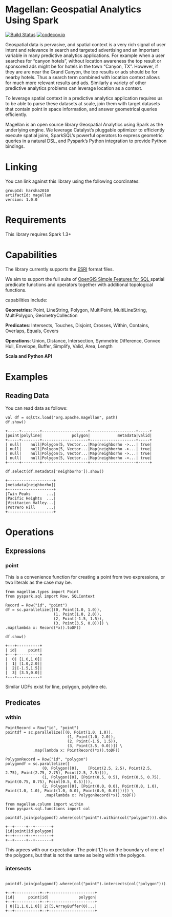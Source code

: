 # Magellan: Geospatial Analytics Using Spark

[![Build Status](https://travis-ci.org/harsha2010/magellan.svg?branch=master)](https://travis-ci.org/harsha2010/magellan)
[![codecov.io](http://codecov.io/github/harsha2010/magellan/coverage.svg?branch=master)](http://codecov.io/github/harsha2010/magellan?branch=maste)


Geospatial data is pervasive, and spatial context is a very rich signal of user intent and relevance
in search and targeted advertising and an important variable in many predictive analytics applications.
For example when a user searches for “canyon hotels”, without location awareness the top result
or sponsored ads might be for hotels in the town “Canyon, TX”.
However, if they are are near the Grand Canyon, the top results or ads should be for nearby hotels.
Thus a search term combined with location context allows for much more relevant results and ads.
Similarly a variety of other predictive analytics problems can leverage location as a context.

To leverage spatial context in a predictive analytics application requires us to be able
to parse these datasets at scale, join them with target datasets that contain point in space information,
and answer geometrical queries efficiently.

Magellan is an open source library Geospatial Analytics using Spark as the underlying engine.
We leverage Catalyst’s pluggable optimizer to efficiently execute spatial joins, SparkSQL’s powerful operators to express geometric queries in a natural DSL, and Pyspark’s Python integration to provide Python bindings.

# Linking

You can link against this library using the following coordinates:

	groupId: harsha2010
	artifactId: magellan
	version: 1.0.0

# Requirements

This library requires Spark 1.3+

# Capabilities

The library currently supports the [ESRI](https://www.esri.com/library/whitepapers/pdfs/shapefile.pdf) format files.

We aim to support the full suite of [OpenGIS Simple Features for SQL ](http://www.opengeospatial.org/standards/sfs) spatial predicate functions and operators together with additional topological functions.

capabilities include:

**Geometries**: Point, LineString, Polygon, MultiPoint, MultiLineString, MultiPolygon, GeometryCollection
	
**Predicates**: Intersects, Touches, Disjoint, Crosses, Within, Contains, Overlaps, Equals, Covers
	
**Operations**: Union, Distance, Intersection, Symmetric Difference, Convex Hull, Envelope, Buffer, Simplify, Valid, Area, Length
	
**Scala and Python API**


# Examples

## Reading Data

You can read data as follows:


	val df = sqlCtx.load("org.apache.magellan", path)
	df.show()
	
	+-----+--------+--------------------+--------------------+-----+
	|point|polyline|             polygon|            metadata|valid|
	+-----+--------+--------------------+--------------------+-----+
	| null|    null|Polygon(5, Vector...|Map(neighborho ->...| true|
	| null|    null|Polygon(5, Vector...|Map(neighborho ->...| true|
	| null|    null|Polygon(5, Vector...|Map(neighborho ->...| true|
	| null|    null|Polygon(5, Vector...|Map(neighborho ->...| true|
	+-----+--------+--------------------+--------------------+-----+
	
	df.select(df.metadata['neighborho']).show()
	
	+--------------------+
	|metadata[neighborho]|
	+--------------------+
	|Twin Peaks       ...|
	|Pacific Heights  ...|
	|Visitacion Valley...|
	|Potrero Hill     ...|
	+--------------------+
	


# Operations

## Expressions

### point

This is a convenience function for creating a point from two expressions, or two literals as the case may be.

	from magellan.types import Point
	from pyspark.sql import Row, SQLContext

	Record = Row("id", "point")
	df = sc.parallelize([(0, Point(1.0, 1.0)),
                         (1, Point(1.0, 2.0)),
                         (2, Point(-1.5, 1.5)),
                         (3, Point(3.5, 0.0))]) \
    .map(lambda x: Record(*x)).toDF()

	df.show()
	
	+---+----------+
	| id|     point|
	+---+----------+
	|  0| [1.0,1.0]|
	|  1| [1.0,2.0]|
	|  2|[-1.5,1.5]|
	|  3| [3.5,0.0]|
	+---+----------+

Similar UDFs exist for line, polygon, polyline etc.


## Predicates

### within

	
	PointRecord = Row("id", "point")
	pointdf = sc.parallelize([(0, Point(1.0, 1.0)),
                     		   (1, Point(1.0, 2.0)),
                     		   (2, Point(-1.5, 1.5)),
                     		   (3, Point(3.5, 0.0))]) \
    			.map(lambda x: PointRecord(*x)).toDF()
	
	PolygonRecord = Row("id", "polygon")
	polygondf = sc.parallelize([
					(0, Polygon([0], 	[Point(2.5, 2.5), Point(2.5, 2.75), Point(2.75, 2.75), Point(2.5, 2.5)])),
                    (1, Polygon([0], [Point(0.5, 0.5), Point(0.5, 0.75), Point(0.75, 0.75), Point(0.5, 0.5)])),
                    (2, Polygon([0], [Point(0.0, 0.0), Point(0.0, 1.0), Point(1.0, 1.0), Point(1.0, 0.0), Point(0.0, 0.0)]))]) \
   					 .map(lambda x: PolygonRecord(*x)).toDF()
    
	from magellan.column import within
	from pyspark.sql.functions import col
												pointdf.join(polygondf).where(col("point").within(col("polygon"))).show()
												
	+--+-----+--+-------+
	|id|point|id|polygon|
	+--+-----+--+-------+
	+--+-----+--+-------+

This agrees with our expectation: The point 1,1 is on the boundary of one of the polygons, but that is not the same as being within the polygon.


### intersects

		pointdf.join(polygondf).where(col("point").intersects(col("polygon"))).show()
		
	+--+-----------+--+--------------------+
	|id|      point|id|             polygon|
	+--+-----------+--+--------------------+
	| 0|[1,1.0,1.0]| 2|[5,ArrayBuffer(0)...|
	+--+-----------+--+--------------------+